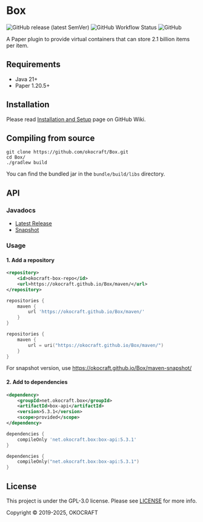 # Box

![GitHub release (latest SemVer)](https://img.shields.io/github/v/release/okocraft/Box)
![GitHub Workflow Status](https://img.shields.io/github/actions/workflow/status/okocraft/Box/gradle.yml?branch=main)
![GitHub](https://img.shields.io/github/license/okocraft/Box)

A Paper plugin to provide virtual containers that can store 2.1 billion items per item.

<!--- TODO English
## 特徴

Box には以下のような特徴があります。

* GUI によって直感的にアイテムの預け入れ・引き出し・クラフトができます
* コマンドからの預け入れ・引き出しもサポートします
* Box Stick (`/box stick`) を使うことで、アイテムを Box から消費することができます
* 通常アイテム、ポーション、花火、エンチャント本はデフォルトで収納できます
* `/boxadmin register` で手に持っているアイテムを Box に登録することができます
* 詳細な使い方は [Wiki](https://github.com/okocraft/Box/wiki) で確認することができます
--->

## Requirements

- Java 21+
- Paper 1.20.5+

## Installation

Please read [Installation and Setup](https://github.com/okocraft/Box/wiki/Installation-and-Setup) page on GitHub Wiki.

## Compiling from source

```shell
git clone https://github.com/okocraft/Box.git
cd Box/
./gradlew build
```

You can find the bundled jar in the `bundle/build/libs` directory.

## API

### Javadocs

- [Latest Release](https://okocraft.github.io/Box/release)
- [Snapshot](https://okocraft.github.io/Box/snapshot)

### Usage

#### 1. Add a repository

```xml
<repository>
    <id>okocraft-box-repo</id>
    <url>https://okocraft.github.io/Box/maven/</url>
</repository>
```

```groovy
repositories {
    maven {
        url 'https://okocraft.github.io/Box/maven/'
    }
}
```

```kotlin
repositories {
    maven {
        url = uri("https://okocraft.github.io/Box/maven/")
    }
}
```

For snapshot version, use https://okocraft.github.io/Box/maven-snapshot/

#### 2. Add to dependencies

```xml
<dependency>
    <groupId>net.okocraft.box</groupId>
    <artifactId>box-api</artifactId>
    <version>5.3.1</version>
    <scope>provided</scope>
</dependency>
```

```groovy
dependencies {
    compileOnly 'net.okocraft.box:box-api:5.3.1'
}
```

```kotlin
dependencies {
    compileOnly("net.okocraft.box:box-api:5.3.1")
}
```

## License

This project is under the GPL-3.0 license. Please see [LICENSE](LICENSE) for more info.

Copyright © 2019-2025, OKOCRAFT
